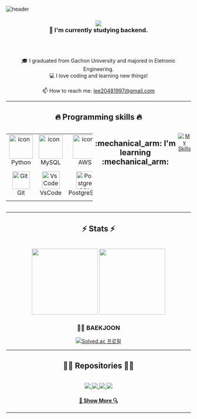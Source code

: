 ![header](https://capsule-render.vercel.app/api?type=waving&color=6FA2E1&height=300&section=header&text=🙂+Gomnonix%20+🙃&fontSize=70&fontColor=FFFFFF&animation=twinkling&descSize=30)

<h3 align="center">  
  <a href="https://hits.seeyoufarm.com"><img src="https://hits.seeyoufarm.com/api/count/incr/badge.svg?url=https%3A%2F%2Fgithub.com%2dayeonkimm&count_bg=%23D2F3FF&title_bg=%235EEAFF&icon=&icon_color=%23E7E7E7&title=Hits&edge_flat=false"/></a><br>
🔬 I'm currently studying backend.
</h3>
<br>
<p align="center">
  
  <br>
  🎓 I graduated from Gachon University and majored in Eletronic Engineering.
  <br>
  💻 I love coding and learning new things!
  <br>
  <br>
  📫 How to reach me: <a href="mailto: lee20481997@gmail.com">lee20481997@gmail.com</a>
</p>

<hr>
<h2 align="center">🔥 Programming skills 🔥</h2>

<div style="display: flex; align-items: flex-start; align: center">
<table align="center">
  <tr>
    <td align="center" width="96">
      <a href="#macropower-tech">
        <img src="https://techstack-generator.vercel.app/python-icon.svg" alt="icon" width="65" height="65" />
      </a>
      <br>Python
    </td>
    <td align="center" width="96">
        <img src="https://techstack-generator.vercel.app/mysql-icon.svg" alt="icon" width="65" height="65" />
      <br>MySQL
    </td>
    <td align="center" width="96">
        <img src="https://techstack-generator.vercel.app/aws-icon.svg" alt="icon" width="65" height="65" />
      <br>AWS
    </td>





  <td align="center" width="96">
        <img src="https://techstack-generator.vercel.app/django-icon.svg" alt="icon" width="65" height="65" />
      <br>Django
    <td align="center" width="96">
        <img src="https://techstack-generator.vercel.app/github-icon.svg" alt="icon" width="65" height="65" />
      <br>Github
    </td>
    
  </tr>
  <tr>
    <td align="center" width="96"> 
        <img src="https://user-images.githubusercontent.com/25181517/192108372-f71d70ac-7ae6-4c0d-8395-51d8870c2ef0.png" width="48" height="48" alt="Git" />
      <br>Git
    </td>
            <td align="center" width="96">
        <img src="https://skillicons.dev/icons?i=vscode" width="48" height="48" alt="VsCode" />
      <br>VsCode
    </td>
    <td align="center" width="96">
        <img src="https://skillicons.dev/icons?i=postgres" width="48" height="48" alt="PostgreSQL" />
      <br>PostgreSQL
    </td>
        <td align="center" width="96">
        <img src="https://techstack-generator.vercel.app/docker-icon.svg" width="65" height="65" alt="Docker" />
      <br>Docker
    </td>
 </tr>
</table>
<br><br>



<hr>
<h2 align="center">:mechanical_arm: I'm learning :mechanical_arm:</h2>
<br>
<div align='center'>

[![My Skills](https://skillicons.dev/icons?i=fastapi)](https://skillicons.dev)

</div>
<hr>


</div>
<hr>
<h2 align="center">⚡ Stats ⚡</h2>
<br>
<div align='center'>
 <img height="180" src='https://github-readme-stats.vercel.app/api?username=Gomnonix&show_icons=true'>
 <img height="180" src='https://github-readme-stats.vercel.app/api/top-langs/?username=Gomnonix&layout=compact'>

### 🧑‍🎓 BAEKJOON
[![Solved.ac
프로필](http://mazassumnida.wtf/api/generate_badge?boj=colra6)](https://solved.ac/colra6)
</div>
<hr>
<h2 align="center">👨‍💻 Repositories 👨‍💻</h2>
<br>
<div align='center'>
  <a href='https://github.com/Gomnonix/django-youtube-restapi'>
  <image src='https://github-readme-stats.vercel.app/api/pin/?username=Gomnonix&repo=django-youtube-restapi'>
 </a>
  <a href='https://github.com/OZ-Coding-School/oz_03_main-001-BE'>
 <image src='https://github-readme-stats.vercel.app/api/pin/?username=OZ-Coding-School&repo=oz_03_main-001-BE'>
</a>
  <a href='https://github.com/OZ-Coding-School/oz_03_collabo-002-BE'>
 <image src='https://github-readme-stats.vercel.app/api/pin/?username=OZ-Coding-School&repo=oz_03_collabo-002-BE'>
</a>
  <a href='https://github.com/Prompt-Exercising/Prompt-EX'>
 <image src='https://github-readme-stats.vercel.app/api/pin/?username=Prompt-Exercising&repo=Prompt-EX'>
</a>
  </div>

<h4 align="center">
  <a href="https://github.com/Gomnonix?tab=repositories" title="Show Repositories">🔎 Show More 🔍</a>
</h4>
<hr>
